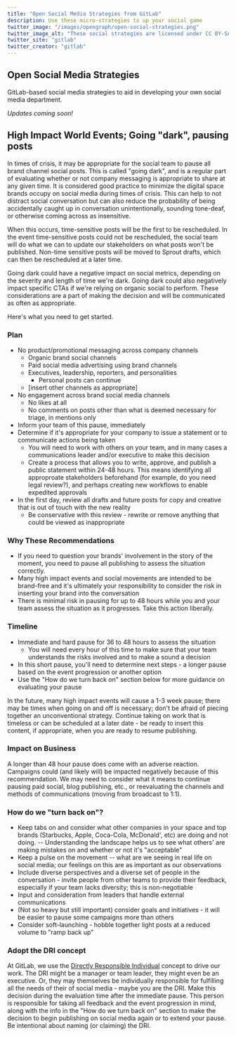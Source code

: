 ```yaml
---
title: "Open Social Media Strategies from GitLab"
description: Use these micro-strategies to up your social game
twitter_image: "/images/opengraph/open-social-strategies.png"
twitter_image_alt: "These social strategies are licensed under CC BY-SA 4.0"
twitter_site: "gitlab"
twitter_creator: "gitlab"
---
```


## Open Social Media Strategies

GitLab-based social media strategies to aid in developing your own social media department. 

*Updates coming soon!*

## High Impact World Events; Going "dark", pausing posts

In times of crisis, it may be appropriate for the social team to pause all brand channel social posts. This is called "going dark", and is a regular part of evaluating whether or not company messaging is appropriate to share at any given time. It is considered good practice to minimize the digital space brands occupy on social media during times of crisis. This can help to not distract social conversation but can also reduce the probability of being accidentally caught up in conversation unintentionally, sounding tone-deaf, or otherwise coming across as insensitive.

When this occurs, time-sensitive posts will be the first to be rescheduled. In the event time-sensitive posts could not be rescheduled, the social team will do what we can to update our stakeholders on what posts won't be published. Non-time sensitive posts will be moved to Sprout drafts, which can then be rescheduled at a later time.

Going dark could have a negative impact on social metrics, depending on the severity and length of time we're dark. Going dark could also negatively impact specific CTAs if we're relying on organic social to perform. These considerations are a part of making the decision and will be communicated as often as appropriate.

Here's what you need to get started.

### Plan

- No product/promotional messaging across company channels
  - Organic brand social channels
  - Paid social media advertising using brand channels
  - Executives, leadership, reporters, and personalities
    - Personal posts can continue
  - [insert other channels as appropriate]
- No engagement across brand social media channels
  - No likes at all
  - No comments on posts other than what is deemed necessary for triage, in mentions only
- Inform your team of this pause, immediately
- Determine if it's appropriate for your company to issue a statement or to communicate actions being taken
  - You will need to work with others on your team, and in many cases a communications leader and/or executive to make this decision
  - Create a process that allows you to write, approve, and publish a public statement within 24-48 hours. This means identifying all approproate stakeholders beforehand (for example, do you need legal review?), and perhaps creating new workflows to enable expedited approvals
- In the first day, review all drafts and future posts for copy and creative that is out of touch with the new reality
  - Be conservative with this review - rewrite or remove anything that could be viewed as inappropriate

### Why These Recommendations

- If you need to question your brands' involvement in the story of the moment, you need to pause all publishing to assess the situation correctly.
- Many high impact events and social movements are intended to be brand-free and it's ultimately your responsibility to consider the risk in inserting your brand into the conversation
- There is minimal risk in pausing for up to 48 hours while you and your team assess the situation as it progresses. Take this action liberally.

### Timeline

- Immediate and hard pause for 36 to 48 hours to assess the situation
  - You will need every hour of this time to make sure that your team understands the risks involved and to make a sound a decision
- In this short pause, you'll need to determine next steps - a longer pause based on the event progression or another option
- Use the "How do we turn back on" section below for more guidance on evaluating your pause

In the future, many high impact events will cause a 1-3 week pause; there may be times when going on and off is necessary; don't be afraid of piecing together an unconventional strategy. Continue taking on work that is timeless or can be scheduled at a later date - be ready to insert this content, if appropriate, when you are ready to resume publishing.

### Impact on Business

A longer than 48 hour pause does come with an adverse reaction. Campaigns could (and likely will) be impacted negatively because of this recommendation. We may need to consider what it means to continue pausing paid social, blog publishing, etc., or reevaluating the channels and methods of communications (moving from broadcast to 1:1).

### How do we "turn back on"?

- Keep tabs on and consider what other companies in your space and top brands (Starbucks, Apple, Coca-Cola, McDonald', etc) are doing and not doing. -- Understanding the landscape helps us to see what others' are making mistakes on and whether or not it's "acceptable"
- Keep a pulse on the movement -- what are we seeing in real life on social media; our feelings on this are as important as our observations
- Include diverse perspectives and a diverse set of people in the conversation - invite people from other teams to provide their feedback, especially if your team lacks diversity; this is non-negotiable
- Input and consideration from leaders that handle external communications
- (Not so heavy but still important) consider goals and initiatives - it will be easier to pause some campaigns more than others
- Consider soft-launching - hobble together light posts at a reduced volume to "ramp back up"

### Adopt the DRI concept

At GitLab, we use the [Directly Responsible Individual](/handbook/people-group/directly-responsible-individuals/) concept to drive our work. The DRI might be a manager or team leader, they might even be an executive. Or, they may themselves be individually responsible for fulfilling all the needs of their of social media - maybe you are the DRI. Make this decision during the evaluation time after the immediate pause. This person is responsible for taking all feedback and the event progression in mind, along with the info in the "How do we turn back on" section to make the decision to begin publishing on social media again or to extend your pause. Be intentional about naming (or claiming) the DRI.
